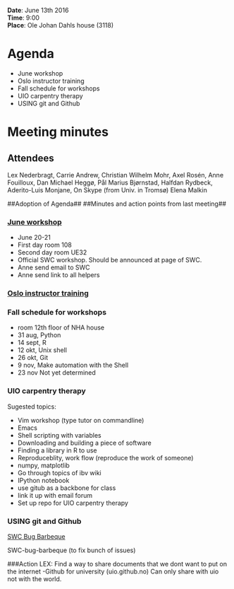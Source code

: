 **Date**: June 13th 2016  
**Time**: 9:00  
**Place**: Ole Johan Dahls house (3118)

# Agenda #
- June workshop
- Oslo instructor training
- Fall schedule for workshops
- UIO carpentry therapy
- USING git and Github

# Meeting minutes #

## Attendees ##
Lex Nederbragt, Carrie Andrew, Christian Wilhelm Mohr, Axel Rosén, Anne Fouilloux, Dan Michael Heggø, Pål Marius Bjørnstad, Halfdan Rydbeck, Aderito-Luis Monjane, On Skype (from Univ. in Tromsø) Elena Malkin

##Adoption of Agenda##
##Minutes and action points from last meeting##

### [June workshop](https://github.com/uio-carpentry/2016-06-20-Oslo-SWC)
 - June 20-21
 - First day room 108
 - Second day room UE32
 - Official SWC workshop. Should be announced at page of SWC.
 - Anne send email to SWC
 - Anne send link to all helpers

### [Oslo instructor training](http://uio-carpentry.github.io/2016-06-30-Oslo-ttt/)

### Fall schedule for workshops
 - room 12th floor of NHA house
 - 31 aug, Python
 - 14 sept, R
 - 12 okt, Unix shell
 - 26 okt, Git 
 - 9 nov, Make automation with the Shell
 - 23 nov Not yet determined

### UIO carpentry therapy
Sugested topics:

- Vim workshop (type tutor on commandline)
- Emacs
- Shell scripting with variables
- Downloading and building a piece of software
- Finding a library in R to use
- Reproduceblity, work flow (reproduce the work of someone) 
- numpy, matplotlib
- Go through topics of ibv wiki
- IPython notebook
- use gitub as a backbone for class 
- link it up with email forum
- Set up repo for UIO carpentry therapy

### USING git and Github
[SWC Bug Barbeque](http://swcarpentry.github.io/SWC-bug-bbq/)

SWC-bug-barbeque (to fix bunch of issues)

###Action
LEX: Find a way to share documents that we dont want to put on the internet
 -Github for university (uio.github.no) Can only share with uio not with the world.


